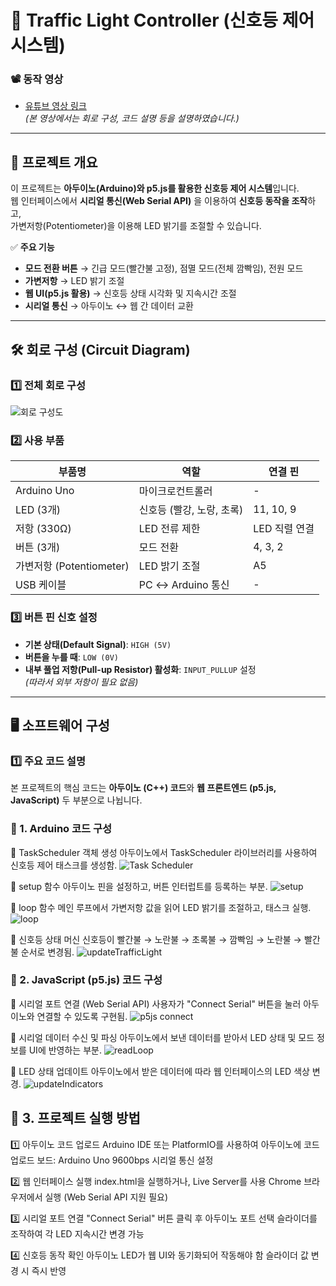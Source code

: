 # 🚦 **Traffic Light Controller (신호등 제어 시스템)**  

### 📽️ **동작 영상**
- [유튜브 영상 링크](https://youtu.be/ikxjEs6xCc0?si=2WjsrpM4rP3h5aec)  
  *(본 영상에서는 회로 구성, 코드 설명 등을 설명하였습니다.)*  

---

## 📜 **프로젝트 개요**
이 프로젝트는 **아두이노(Arduino)와 p5.js를 활용한 신호등 제어 시스템**입니다.  
웹 인터페이스에서 **시리얼 통신(Web Serial API)** 을 이용하여 **신호등 동작을 조작**하고,  
가변저항(Potentiometer)을 이용해 LED 밝기를 조절할 수 있습니다.

✅ **주요 기능**  
- **모드 전환 버튼** → 긴급 모드(빨간불 고정), 점멸 모드(전체 깜빡임), 전원 모드  
- **가변저항** → LED 밝기 조절  
- **웹 UI(p5.js 활용)** → 신호등 상태 시각화 및 지속시간 조절  
- **시리얼 통신** → 아두이노 ↔ 웹 간 데이터 교환  

---

## 🛠️ **회로 구성 (Circuit Diagram)**  

### **1️⃣ 전체 회로 구성**
![회로 구성도](image/20250316_221535.jpg)  

### **2️⃣ 사용 부품**
| 부품명 | 역할 | 연결 핀 |
|--------|------|--------|
| Arduino Uno | 마이크로컨트롤러 | - |
| LED (3개) | 신호등 (빨강, 노랑, 초록) | 11, 10, 9 |
| 저항 (330Ω) | LED 전류 제한 | LED 직렬 연결 |
| 버튼 (3개) | 모드 전환 | 4, 3, 2 |
| 가변저항 (Potentiometer) | LED 밝기 조절 | A5 |
| USB 케이블 | PC ↔ Arduino 통신 | - |

### **3️⃣ 버튼 핀 신호 설정**
- **기본 상태(Default Signal)**: `HIGH (5V)`
- **버튼을 누를 때**: `LOW (0V)`
- **내부 풀업 저항(Pull-up Resistor) 활성화**: `INPUT_PULLUP` 설정  
  *(따라서 외부 저항이 필요 없음)*  

---

## 🖥️ **소프트웨어 구성**
### **1️⃣ 주요 코드 설명**
본 프로젝트의 핵심 코드는 **아두이노 (C++) 코드**와 **웹 프론트엔드 (p5.js, JavaScript)** 두 부분으로 나뉩니다.

### 📌 1. Arduino 코드 구성
📌 TaskScheduler 객체 생성
아두이노에서 TaskScheduler 라이브러리를 사용하여 신호등 제어 태스크를 생성함.
![Task Scheduler](image/TaskScheduler.PNG)  

📌 setup 함수
아두이노 핀을 설정하고, 버튼 인터럽트를 등록하는 부분.
![setup](image/setup.PNG)  

📌 loop 함수
메인 루프에서 가변저항 값을 읽어 LED 밝기를 조절하고, 태스크 실행.
![loop](image/loop.PNG) 

📌 신호등 상태 머신
신호등이 빨간불 → 노란불 → 초록불 → 깜빡임 → 노란불 → 빨간불 순서로 변경됨.
![updateTrafficLight](image/updateTrafficLight.PNG) 


### 📌 2. JavaScript (p5.js) 코드 구성
📌 시리얼 포트 연결 (Web Serial API)
사용자가 "Connect Serial" 버튼을 눌러 아두이노와 연결할 수 있도록 구현됨.
![p5js connect](image/p5jsconnect.PNG) 

📌 시리얼 데이터 수신 및 파싱
아두이노에서 보낸 데이터를 받아서 LED 상태 및 모드 정보를 UI에 반영하는 부분.
![readLoop](image/readLoop.PNG) 

📌 LED 상태 업데이트
아두이노에서 받은 데이터에 따라 웹 인터페이스의 LED 색상 변경.
![updateIndicators](image/updateIndicators.PNG) 


## 📌 3. 프로젝트 실행 방법
1️⃣ 아두이노 코드 업로드
Arduino IDE 또는 PlatformIO를 사용하여 아두이노에 코드 업로드
보드: Arduino Uno
9600bps 시리얼 통신 설정

2️⃣ 웹 인터페이스 실행
index.html을 실행하거나, Live Server를 사용
Chrome 브라우저에서 실행 (Web Serial API 지원 필요)

3️⃣ 시리얼 포트 연결
"Connect Serial" 버튼 클릭 후 아두이노 포트 선택
슬라이더를 조작하여 각 LED 지속시간 변경 가능

4️⃣ 신호등 동작 확인
아두이노 LED가 웹 UI와 동기화되어 작동해야 함
슬라이더 값 변경 시 즉시 반영
